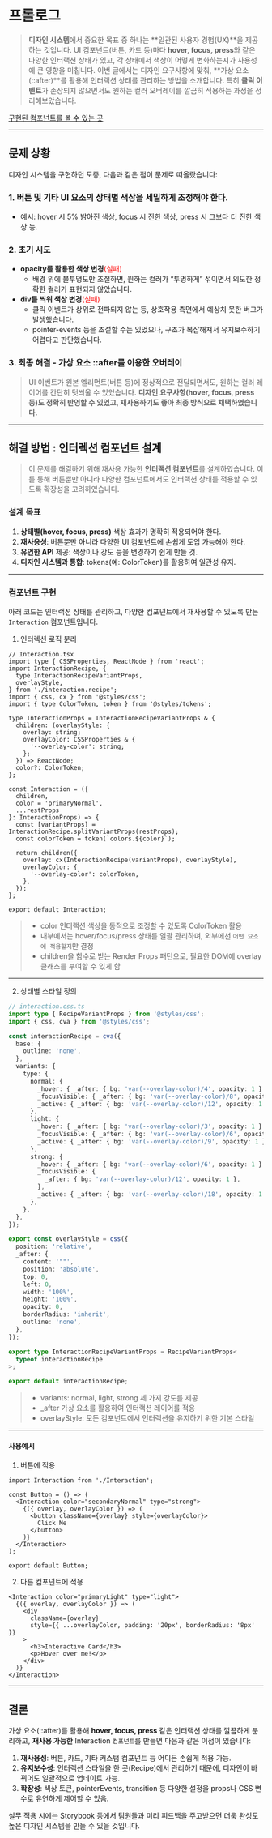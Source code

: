 # 프롤로그

> **디자인 시스템**에서 중요한 목표 중 하나는 **일관된 사용자 경험(UX)**을 제공하는 것입니다.
> UI 컴포넌트(버튼, 카드 등)마다 **hover, focus, press**와 같은 다양한 인터랙션 상태가 있고, 각 상태에서 색상이 어떻게 변화하는지가 사용성에 큰 영향을 미칩니다.
> 이번 글에서는 디자인 요구사항에 맞춰, **가상 요소(::after)**를 활용해 인터랙션 상태를 관리하는 방법을 소개합니다.
> 특히 **클릭 이벤트**가 손상되지 않으면서도 원하는 컬러 오버레이를 깔끔히 적용하는 과정을 정리해보았습니다.

[구현된 컴포넌트를 볼 수 있는 곳](https://www.kitbetter.com/studio/kr/help)

---

## 문제 상황

디자인 시스템을 구현하던 도중, 다음과 같은 점이 문제로 떠올랐습니다:

### 1. 버튼 및 기타 UI 요소의 상태별 색상을 세밀하게 조정해야 한다.

- 예시: hover 시 5% 밝아진 색상, focus 시 진한 색상, press 시 그보다 더 진한 색상 등.

### 2. 초기 시도

- **opacity를 활용한 색상 변경**<span style="color:red;">(실패)</span>
  - 배경 위에 불투명도만 조절하면, 원하는 컬러가 “투명하게” 섞이면서 의도한 정확한 컬러가 표현되지 않았습니다.
- **div를 씌워 색상 변경**<span style="color:red;">(실패)</span>
  - 클릭 이벤트가 상위로 전파되지 않는 등, 상호작용 측면에서 예상치 못한 버그가 발생했습니다.
  - pointer-events 등을 조절할 수는 있었으나, 구조가 복잡해져서 유지보수하기 어렵다고 판단했습니다.

### 3. 최종 해결 - 가상 요소 ::after를 이용한 오버레이

> UI 이벤트가 원본 엘리먼트(버튼 등)에 정상적으로 전달되면서도, 원하는 컬러 레이어를 간단히 덧씌울 수 있었습니다. **디자인 요구사항(hover, focus, press 등)도 정확히 반영할 수 있었고, 재사용하기도 좋아 최종 방식으로 채택하였습니다.**

---

## 해결 방법 : 인터렉션 컴포넌트 설계

> 이 문제를 해결하기 위해 재사용 가능한 **인터랙션 컴포넌트**를 설계하였습니다.
> 이를 통해 버튼뿐만 아니라 다양한 컴포넌트에서도 인터랙션 상태를 적용할 수 있도록 확장성을 고려하였습니다.

### 설계 목표

1. **상태별(hover, focus, press)** 색상 효과가 명확히 적용되어야 한다.
2. **재사용성**: 버튼뿐만 아니라 다양한 UI 컴포넌트에 손쉽게 도입 가능해야 한다.
3. **유연한 API** 제공: 색상이나 강도 등을 변경하기 쉽게 만들 것.
4. **디자인 시스템과 통합**: tokens(예: ColorToken)를 활용하여 일관성 유지.

---

### 컴포넌트 구현

아래 코드는 인터랙션 상태를 관리하고, 다양한 컴포넌트에서 재사용할 수 있도록 만든 `Interaction` 컴포넌트입니다.

1. 인터렉션 로직 분리

```tsx
// Interaction.tsx
import type { CSSProperties, ReactNode } from 'react';
import InteractionRecipe, {
  type InteractionRecipeVariantProps,
  overlayStyle,
} from './interaction.recipe';
import { css, cx } from '@styles/css';
import { type ColorToken, token } from '@styles/tokens';

type InteractionProps = InteractionRecipeVariantProps & {
  children: (overlayStyle: {
    overlay: string;
    overlayColor: CSSProperties & {
      '--overlay-color': string;
    };
  }) => ReactNode;
  color?: ColorToken;
};

const Interaction = ({
  children,
  color = 'primaryNormal',
  ...restProps
}: InteractionProps) => {
  const [variantProps] = InteractionRecipe.splitVariantProps(restProps);
  const colorToken = token(`colors.${color}`);

  return children({
    overlay: cx(InteractionRecipe(variantProps), overlayStyle),
    overlayColor: {
      '--overlay-color': colorToken,
    },
  });
};

export default Interaction;
```

> - color 인터랙션 색상을 동적으로 조정할 수 있도록 ColorToken 활용
> - 내부에서는 hover/focus/press 상태를 일괄 관리하며, 외부에선 `어떤 요소에 적용할지`만 결정
> - children을 함수로 받는 Render Props 패턴으로, 필요한 DOM에 overlay 클래스를 부여할 수 있게 함

---

2. 상태별 스타일 정의

```typescript tsx
// interaction.css.ts
import type { RecipeVariantProps } from '@styles/css';
import { css, cva } from '@styles/css';

const interactionRecipe = cva({
  base: {
    outline: 'none',
  },
  variants: {
    type: {
      normal: {
        _hover: { _after: { bg: 'var(--overlay-color)/4', opacity: 1 } },
        _focusVisible: { _after: { bg: 'var(--overlay-color)/8', opacity: 1 } },
        _active: { _after: { bg: 'var(--overlay-color)/12', opacity: 1 } },
      },
      light: {
        _hover: { _after: { bg: 'var(--overlay-color)/3', opacity: 1 } },
        _focusVisible: { _after: { bg: 'var(--overlay-color)/6', opacity: 1 } },
        _active: { _after: { bg: 'var(--overlay-color)/9', opacity: 1 } },
      },
      strong: {
        _hover: { _after: { bg: 'var(--overlay-color)/6', opacity: 1 } },
        _focusVisible: {
          _after: { bg: 'var(--overlay-color)/12', opacity: 1 },
        },
        _active: { _after: { bg: 'var(--overlay-color)/18', opacity: 1 } },
      },
    },
  },
});

export const overlayStyle = css({
  position: 'relative',
  _after: {
    content: '""',
    position: 'absolute',
    top: 0,
    left: 0,
    width: '100%',
    height: '100%',
    opacity: 0,
    borderRadius: 'inherit',
    outline: 'none',
  },
});

export type InteractionRecipeVariantProps = RecipeVariantProps<
  typeof interactionRecipe
>;

export default interactionRecipe;
```

> - variants: normal, light, strong 세 가지 강도를 제공
> - \_after 가상 요소를 활용하여 인터랙션 레이어를 적용
> - overlayStyle: 모든 컴포넌트에서 인터랙션을 유지하기 위한 기본 스타일

---

#### 사용예시

1. 버튼에 적용

```tsx
import Interaction from './Interaction';

const Button = () => (
  <Interaction color="secondaryNormal" type="strong">
    {({ overlay, overlayColor }) => (
      <button className={overlay} style={overlayColor}>
        Click Me
      </button>
    )}
  </Interaction>
);

export default Button;
```

2. 다른 컴포넌트에 적용

```tsx
<Interaction color="primaryLight" type="light">
  {({ overlay, overlayColor }) => (
    <div
      className={overlay}
      style={{ ...overlayColor, padding: '20px', borderRadius: '8px' }}
    >
      <h3>Interactive Card</h3>
      <p>Hover over me!</p>
    </div>
  )}
</Interaction>
```

---

## 결론

가상 요소(::after)를 활용해 **hover, focus, press** 같은 인터랙션 상태를 깔끔하게 분리하고,
**재사용 가능한** Interaction `컴포넌트`를 만들면 다음과 같은 이점이 있습니다:

1. **재사용성**: 버튼, 카드, 기타 커스텀 컴포넌트 등 어디든 손쉽게 적용 가능.
2. **유지보수성**: 인터랙션 스타일을 한 곳(Recipe)에서 관리하기 때문에, 디자인이 바뀌어도 일괄적으로 업데이트 가능.
3. **확장성**: 색상 토큰, pointerEvents, transition 등 다양한 설정을 props나 CSS 변수로 유연하게 제어할 수 있음.

실무 적용 시에는 Storybook 등에서 팀원들과 미리 피드백을 주고받으면 더욱 완성도 높은 디자인 시스템을 만들 수 있을 것입니다.
